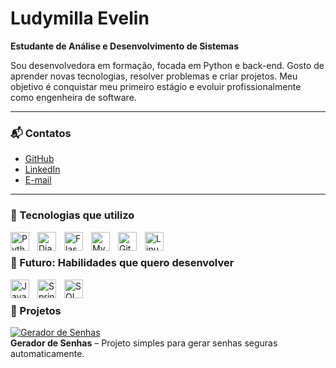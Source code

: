 # Ludymilla Evelin

**Estudante de Análise e Desenvolvimento de Sistemas**  

Sou desenvolvedora em formação, focada em Python e back-end. Gosto de aprender novas tecnologias, resolver problemas e criar projetos. Meu objetivo é conquistar meu primeiro estágio e evoluir profissionalmente como engenheira de software.

---

### 📬 Contatos
- [GitHub](https://github.com/luddv)  
- [LinkedIn](www.linkedin.com/in/ludymillaalmeida)  
- [E-mail](almeidaludymilla6@gmail.com)  

---

### 🧰 Tecnologias que utilizo

<img align="left" alt="Python" width="30px" style="padding-right:10px;" src="https://cdn.jsdelivr.net/gh/devicons/devicon/icons/python/python-original.svg"/>
<img align="left" alt="Django" width="30px" style="padding-right:10px;" src="https://cdn.jsdelivr.net/gh/devicons/devicon/icons/django/django-plain.svg"/>
<img align="left" alt="Flask" width="30px" style="padding-right:10px;" src="https://cdn.jsdelivr.net/gh/devicons/devicon/icons/flask/flask-original.svg"/>
<img align="left" alt="MySQL" width="30px" style="padding-right:10px;" src="https://cdn.jsdelivr.net/gh/devicons/devicon/icons/mysql/mysql-original.svg"/>
<img align="left" alt="Git" width="30px" style="padding-right:10px;" src="https://cdn.jsdelivr.net/gh/devicons/devicon/icons/git/git-original.svg"/>
<img align="left" alt="Linux" width="30px" style="padding-right:10px;" src="https://cdn.jsdelivr.net/gh/devicons/devicon/icons/linux/linux-original.svg"/>

<br />

### 🌟 Futuro: Habilidades que quero desenvolver
<img align="left" alt="Java" width="30px" style="padding-right:10px;" src="https://cdn.jsdelivr.net/gh/devicons/devicon/icons/java/java-original.svg"/>
<img align="left" alt="Spring" width="30px" style="padding-right:10px;" src="https://cdn.jsdelivr.net/gh/devicons/devicon/icons/spring/spring-original.svg"/>
<img align="left" alt="SQL" width="30px" style="padding-right:10px;" src="https://cdn.jsdelivr.net/gh/devicons/devicon/icons/mysql/mysql-original.svg"/>

<br />

### 🚀 Projetos

[![Gerador de Senhas](https://raw.githubusercontent.com/luddv/Gerador-de-senhas/main/demo.gif)](https://github.com/luddv/Gerador-de-senhas)  
**Gerador de Senhas** – Projeto simples para gerar senhas seguras automaticamente.



